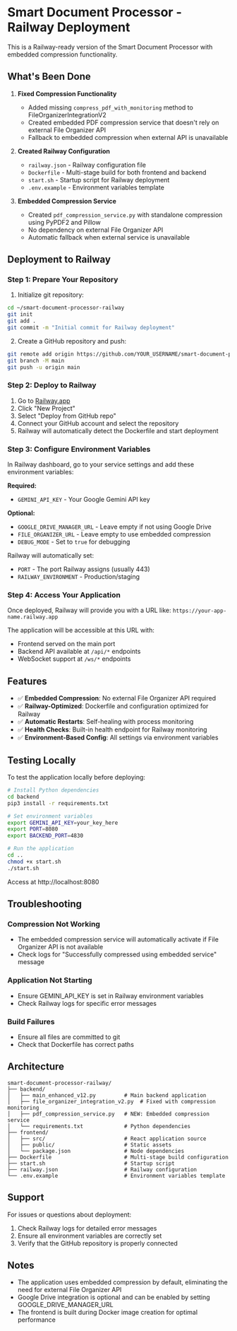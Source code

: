 # Smart Document Processor - Railway Deployment

This is a Railway-ready version of the Smart Document Processor with embedded compression functionality.

## What's Been Done

1. **Fixed Compression Functionality**
   - Added missing `compress_pdf_with_monitoring` method to FileOrganizerIntegrationV2
   - Created embedded PDF compression service that doesn't rely on external File Organizer API
   - Fallback to embedded compression when external API is unavailable

2. **Created Railway Configuration**
   - `railway.json` - Railway configuration file
   - `Dockerfile` - Multi-stage build for both frontend and backend
   - `start.sh` - Startup script for Railway deployment
   - `.env.example` - Environment variables template

3. **Embedded Compression Service**
   - Created `pdf_compression_service.py` with standalone compression using PyPDF2 and Pillow
   - No dependency on external File Organizer API
   - Automatic fallback when external service is unavailable

## Deployment to Railway

### Step 1: Prepare Your Repository

1. Initialize git repository:
```bash
cd ~/smart-document-processor-railway
git init
git add .
git commit -m "Initial commit for Railway deployment"
```

2. Create a GitHub repository and push:
```bash
git remote add origin https://github.com/YOUR_USERNAME/smart-document-processor-railway.git
git branch -M main
git push -u origin main
```

### Step 2: Deploy to Railway

1. Go to [Railway.app](https://railway.app)
2. Click "New Project"
3. Select "Deploy from GitHub repo"
4. Connect your GitHub account and select the repository
5. Railway will automatically detect the Dockerfile and start deployment

### Step 3: Configure Environment Variables

In Railway dashboard, go to your service settings and add these environment variables:

**Required:**
- `GEMINI_API_KEY` - Your Google Gemini API key

**Optional:**
- `GOOGLE_DRIVE_MANAGER_URL` - Leave empty if not using Google Drive
- `FILE_ORGANIZER_URL` - Leave empty to use embedded compression
- `DEBUG_MODE` - Set to `true` for debugging

Railway will automatically set:
- `PORT` - The port Railway assigns (usually 443)
- `RAILWAY_ENVIRONMENT` - Production/staging

### Step 4: Access Your Application

Once deployed, Railway will provide you with a URL like:
`https://your-app-name.railway.app`

The application will be accessible at this URL with:
- Frontend served on the main port
- Backend API available at `/api/*` endpoints
- WebSocket support at `/ws/*` endpoints

## Features

- ✅ **Embedded Compression**: No external File Organizer API required
- ✅ **Railway-Optimized**: Dockerfile and configuration optimized for Railway
- ✅ **Automatic Restarts**: Self-healing with process monitoring
- ✅ **Health Checks**: Built-in health endpoint for Railway monitoring
- ✅ **Environment-Based Config**: All settings via environment variables

## Testing Locally

To test the application locally before deploying:

```bash
# Install Python dependencies
cd backend
pip3 install -r requirements.txt

# Set environment variables
export GEMINI_API_KEY=your_key_here
export PORT=8080
export BACKEND_PORT=4830

# Run the application
cd ..
chmod +x start.sh
./start.sh
```

Access at http://localhost:8080

## Troubleshooting

### Compression Not Working
- The embedded compression service will automatically activate if File Organizer API is not available
- Check logs for "Successfully compressed using embedded service" message

### Application Not Starting
- Ensure GEMINI_API_KEY is set in Railway environment variables
- Check Railway logs for specific error messages

### Build Failures
- Ensure all files are committed to git
- Check that Dockerfile has correct paths

## Architecture

```
smart-document-processor-railway/
├── backend/
│   ├── main_enhanced_v12.py         # Main backend application
│   ├── file_organizer_integration_v2.py  # Fixed with compression monitoring
│   ├── pdf_compression_service.py   # NEW: Embedded compression service
│   └── requirements.txt             # Python dependencies
├── frontend/
│   ├── src/                         # React application source
│   ├── public/                      # Static assets
│   └── package.json                 # Node dependencies
├── Dockerfile                       # Multi-stage build configuration
├── start.sh                         # Startup script
├── railway.json                     # Railway configuration
└── .env.example                     # Environment variables template
```

## Support

For issues or questions about deployment:
1. Check Railway logs for detailed error messages
2. Ensure all environment variables are correctly set
3. Verify that the GitHub repository is properly connected

## Notes

- The application uses embedded compression by default, eliminating the need for external File Organizer API
- Google Drive integration is optional and can be enabled by setting GOOGLE_DRIVE_MANAGER_URL
- The frontend is built during Docker image creation for optimal performance